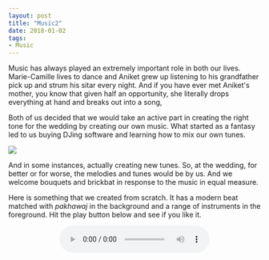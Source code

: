 ```yaml
---
layout: post
title: "Music2"
date: 2018-01-02
tags: 
- Music
---
```



Music has always played an extremely important role in both our lives. Marie-Camille lives to dance and Aniket grew up listening to his grandfather pick up and strum his sitar every night. And if you have ever met Aniket's mother, you know that given half an opportunity, she literally drops everything at hand and breaks out into a song,  

Both of us decided that we would take an active part in creating the right tone for the wedding by creating our own music. What started as a fantasy led to us buying DJing software and learning how to mix our own tunes. 

<div class="polaroidsmall">
  <img src="http://www.aniket.co.uk/b/MWA/dj.png">
</div>


And in some instances, actually creating new tunes. So, at the wedding, for better or for worse, the melodies and tunes would be by us. And we welcome bouquets and brickbat in response to the music in equal measure. 

Here is something that we created from scratch. It has a modern beat matched with *pakhawaj* in the background and a range of instruments in the foreground. Hit the play button below and see if you like it.




<center>
<audio controls>
 <source src="http://www.aniket.co.uk/b/MWA/Electic_Beat.m4a">
 <source src="http://www.aniket.co.uk/b/MWA/Electic_Beat.m4a">
</audio>
</center>




